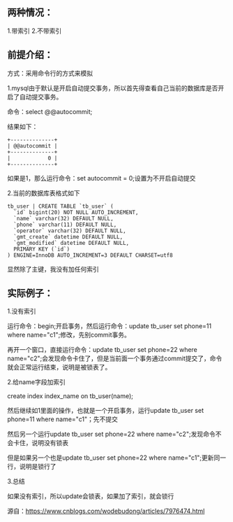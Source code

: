 ## 两种情况：

1.带索引  2.不带索引

## 前提介绍：

方式：采用命令行的方式来模拟

1.mysql由于默认是开启自动提交事务，所以首先得查看自己当前的数据库是否开启了自动提交事务。

命令：select @@autocommit;

结果如下：


```
+--------------+
| @@autocommit |
+--------------+
|            0 |
+--------------+
```


如果是1，那么运行命令：set autocommit = 0;设置为不开启自动提交

2.当前的数据库表格式如下


```
tb_user | CREATE TABLE `tb_user` (
  `id` bigint(20) NOT NULL AUTO_INCREMENT,
  `name` varchar(32) DEFAULT NULL,
  `phone` varchar(11) DEFAULT NULL,
  `operator` varchar(32) DEFAULT NULL,
  `gmt_create` datetime DEFAULT NULL,
  `gmt_modified` datetime DEFAULT NULL,
  PRIMARY KEY (`id`)
) ENGINE=InnoDB AUTO_INCREMENT=3 DEFAULT CHARSET=utf8
```


显然除了主键，我没有加任何索引

 

## 实际例子：

1.没有索引

运行命令：begin;开启事务，然后运行命令：update tb_user set phone=11 where name="c1";修改，先别commit事务。

再开一个窗口，直接运行命令：update tb_user set phone=22 where name="c2";会发现命令卡住了，但是当前面一个事务通过commit提交了，命令就会正常运行结束，说明是被锁表了。

2.给name字段加索引

create index index_name on tb_user(name);

然后继续如1里面的操作，也就是一个开启事务，运行update tb_user set phone=11 where name="c1"；先不提交

然后另一个运行update tb_user set phone=22 where name="c2";发现命令不会卡住，说明没有锁表

但是如果另一个也是update tb_user set phone=22 where name="c1";更新同一行，说明是锁行了

3.总结

如果没有索引，所以update会锁表，如果加了索引，就会锁行


源自：https://www.cnblogs.com/wodebudong/articles/7976474.html